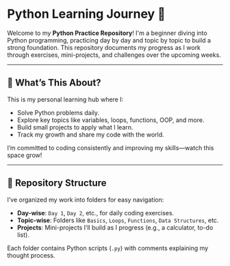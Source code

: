 # Python Learning Journey 🚀

Welcome to my **Python Practice Repository**! I'm a beginner diving into Python programming, practicing day by day and topic by topic to build a strong foundation. This repository documents my progress as I work through exercises, mini-projects, and challenges over the upcoming weeks.

---

## 🌟 What’s This About?
This is my personal learning hub where I:
- Solve Python problems daily.
- Explore key topics like variables, loops, functions, OOP, and more.
- Build small projects to apply what I learn.
- Track my growth and share my code with the world.

I’m committed to coding consistently and improving my skills—watch this space grow!

---

## 📂 Repository Structure
I’ve organized my work into folders for easy navigation:
- **Day-wise**: `Day 1`, `Day 2`, etc., for daily coding exercises.
- **Topic-wise**: Folders like `Basics`, `Loops`, `Functions`, `Data Structures`, etc.
- **Projects**: Mini-projects I’ll build as I progress (e.g., a calculator, to-do list).

Each folder contains Python scripts (`.py`) with comments explaining my thought process.
